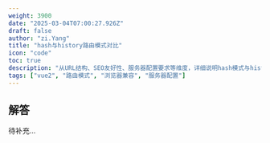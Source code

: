 ```yaml
---
weight: 3900
date: "2025-03-04T07:00:27.926Z"
draft: false
author: "zi.Yang"
title: "hash与history路由模式对比"
icon: "code"
toc: true
description: "从URL结构、SEO友好性、服务器配置要求等维度，详细说明hash模式与history模式的核心差异。当使用history模式时，为什么需要配置服务器fallback策略？"
tags: ["vue2", "路由模式", "浏览器兼容", "服务器配置"]
---
```


## 解答

待补充...
